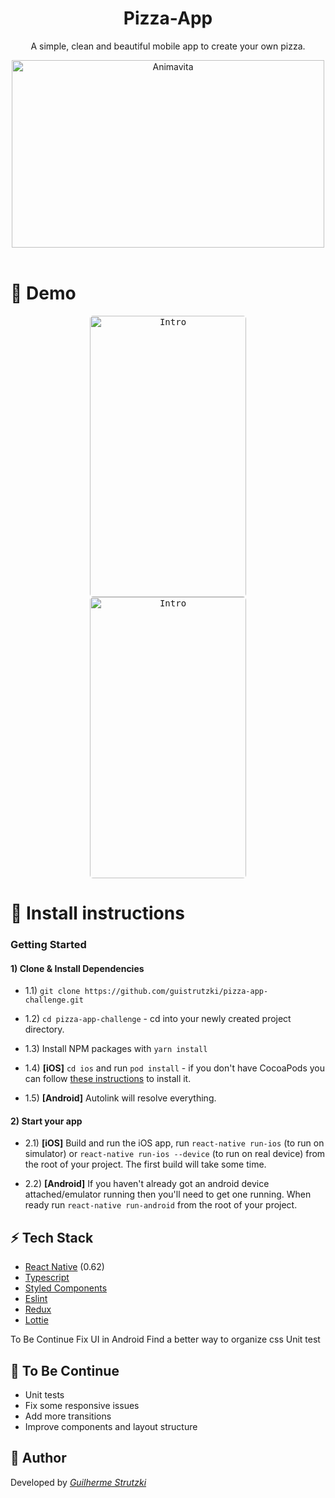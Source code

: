 <h1 align="center">
  Pizza-App
</h1>

<p align="center">A simple, clean and beautiful mobile app to create your own pizza.</p>

<p align="center">
  <img src="https://3.bp.blogspot.com/-t3VkABnwBQU/VmCNe1HJsrI/AAAAAAAAALQ/SeatYoEHkAs/s1600/pizza.com_pizzaria_pre_assada_franca.jpg" alt="Animavita" height="300" width="500">
  <br>
  <br>
</p>


# :rocket: Demo

<p align="center">
  <kbd>
    <img width="250" style="border-radius: 5px" height="450" src="https://media.giphy.com/media/icUVfSvCc60T4fMJEq/giphy.gif" alt="Intro">
  </kbd>

  <kbd>
    <img width="250" style="border-radius: 5px" height="450" src="https://media.giphy.com/media/SV0nPqNL7gBCgv6yry/giphy.gif" alt="Intro">
  </kbd>
</p>

# :wrench: Install instructions

### Getting Started

#### 1) Clone & Install Dependencies

- 1.1) `git clone https://github.com/guistrutzki/pizza-app-challenge.git`
- 1.2) `cd pizza-app-challenge` - cd into your newly created project directory.
- 1.3) Install NPM packages with `yarn install`
        
- 1.4) **[iOS]** `cd ios` and run `pod install` - if you don't have CocoaPods you can follow [these instructions](https://guides.cocoapods.org/using/getting-started.html#getting-started) to install it.
- 1.5) **[Android]** Autolink will resolve everything.

#### 2) Start your app

- 2.1) **[iOS]** Build and run the iOS app, run `react-native run-ios` (to run on simulator) or `react-native run-ios --device` (to run on real device) from the root of your project. The first build will take some time.

- 2.2) **[Android]** If you haven't already got an android device attached/emulator running then you'll need to get one running. When ready run `react-native run-android` from the root of your project.

## :zap: **Tech Stack**


-   [React Native](https://github.com/facebook/react-native) (0.62)
- [Typescript](https://www.typescriptlang.org/)
-   [Styled Components](https://www.styled-components.com/)
-   [Eslint](https://eslint.org/)
-   [Redux](https://github.com/reduxjs/react-redux)
-   [Lottie](https://github.com/react-native-community/lottie-react-native)

To Be Continue
Fix UI in Android
Find a better way to organize css
Unit test

## :construction_worker: **To Be Continue**

* Unit tests
* Fix some responsive issues
* Add more transitions
* Improve components and layout structure

## :see_no_evil: **Author**

Developed by [_Guilherme Strutzki_](https://www.linkedin.com/in/guilherme-strutzki-b92644169/)

